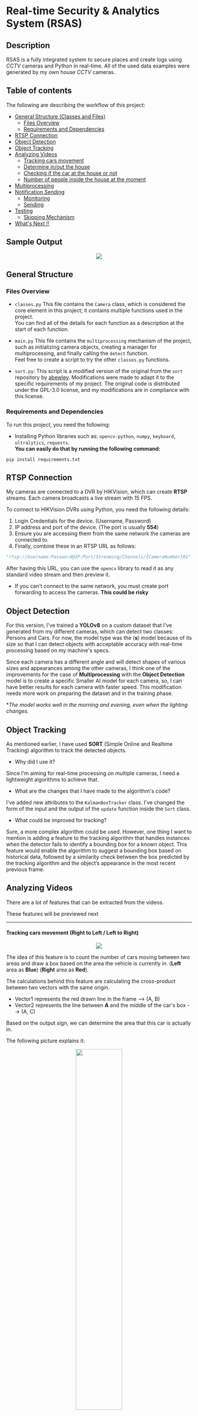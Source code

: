 
# Real-time Security & Analytics System (RSAS)  
  
## Description  
RSAS is a fully integrated system to secure places and create logs using *CCTV* cameras and Python in real-time. All of the used data examples were generated by my own house *CCTV* cameras.  

## Table of contents
The following are describing the workflow of this project:  
- [General Structure (Classes and Files)](#general-structure)
	- [Files Overview](#Files-Overview)
	- [Requirements and Dependencies](#Requirements-and-Dependencies)
- [RTSP Connection](#RTSP-Connection)
- [Object Detection](#Object-Detection)  
- [Object Tracking](#Object-Tracking)
- [Analyzing Videos](#Analyzing-Videos)
	- [Tracking cars movement](#Tracking-cars-movement)
	- [Determine in/out the house](#Determine-in/out-the-house)
	- [Checking if the car at the house or not](#Checking-if-the-car-at-the-house-or-not)
	- [Number of people inside the house at the moment](#Number-of-people-inside-the-house-at-the-moment)
- [Multiprocessing](#Multiprocessing)
- [Notification Sending](#Notification-Sending)
	- [Monitoring](#Monitoring)
	- [Sending](#Sending)
- [Testing](#Testing)
	- [Skipping Mechanism](#Skipping-Mechanism)
- [What's Next !!](#What's-Next)
  
## Sample Output

<p align="center">
  <img src="https://github.com/YousofHajHasan/RSAS/blob/main/gifs/DemoVid.gif" />
</p>
  
## General Structure <a id="general-structure"></a>
  
### Files Overview  <a id="Files-Overview"></a>
- `classes.py` This file contains the `Camera` class, which is considered the core element in this project; it contains multiple functions used in the project.  
You can find all of the details for each function as a description at the start of each function.  
  
- `main.py` This file contains the `multiprocessing` mechanism of the project, such as initializing camera objects, creating a manager for multiprocessing, and finally calling the `detect` function.  
Feel free to create a script to try the other `classes.py` functions.  
  
- `sort.py`: This script is a modified version of the original from the `sort` repository by [abewley](https://github.com/abewley). Modifications were made to adapt it to the specific requirements of my project. The original code is distributed under the GPL-3.0 license, and my modifications are in compliance with this license.  
  
### Requirements and Dependencies  <a id="Requirements-and-Dependencies"></a>
To run this project, you need the following:  
- Installing Python libraries such as: `opencv-python`, `numpy`, `keyboard`, `ultralytics`, `requests`.  
**You can easily do that by running the following command:**  
```  
pip install requirements.txt  
```

## RTSP Connection <a id="RTSP-Connection"></a>

My cameras are connected to a DVR by HIKVision, which can create **RTSP** streams. Each camera broadcasts a live stream with 15 FPS.

To connect to HIKVision DVRs using Python, you need the following details:
1. Login Credentials for the device. (Username, Password)
2. IP address and port of the device. (The port is usually **554**)
3. Ensure you are accessing them from the same network the cameras are connected to.
4. Finally, combine these in an RTSP URL as follows:
```python
"rtsp://Username:Password@IP:Port/Streaming/Channels/{CameraNumber}01"
```
After having this URL, you can use the `opencv` library to read it as any standard video stream and then preview it.

* If you can't connect to the same network, you must create port forwarding to access the cameras. **This could be risky**

## Object Detection <a id="Object-Detection"></a>

For this version, I've trained a **YOLOv8** on a custom dataset that I've generated from my different cameras, which can detect two classes: Persons and Cars.
For now, the model type was the (**s**) model because of its size so that I can detect objects with acceptable accuracy with real-time processing based on my machine's specs.

Since each camera has a different angle and will detect shapes of various sizes and appearances among the other cameras, I think one of the improvements for the case of **Multiprocessing** with the **Object Detection** model is to create a specific Smaller AI model for each camera, so, I can have better results for each camera with faster speed. This modification needs more work on preparing the dataset and in the training phase.

**The model works well in the morning and evening, even when the lighting changes.*

## Object Tracking <a id="Object-Tracking"></a>
As mentioned earlier, I have used **SORT** (Simple Online and Realtime Tracking) algorithm to track the detected objects.

- Why did I use it? 

Since I'm aiming for real-time processing on multiple cameras, I need a lightweight algorithms to achieve that. 

- What are the changes that I have made to the algorithm's code?

I've added new attributes to the `KalmanBoxTracker` class.
I've changed the form of the input and the output of the `update` function inside the `Sort` class.

- What could be improved for tracking?

Sure, a more complex algorithm could be used. However, one thing I want to mention is adding a feature to the tracking algorithm that handles instances when the detector fails to identify a bounding box for a known object. This feature would enable the algorithm to suggest a bounding box based on historical data, followed by a similarity check between the box predicted by the tracking algorithm and the object’s appearance in the most recent previous frame.

## Analyzing Videos <a id="Analyzing-Videos"></a>
There are a lot of features that can be extracted from the videos.

These features will be previewed next

--- 
#### Tracking cars movement (Right to Left / Left to Right) <a id="Tracking-cars-movement"></a>
 
<p align="center">
  <img src="https://github.com/YousofHajHasan/RSAS/blob/main/gifs/gif1.gif" />
</p>

The idea of ​​this feature is to count the number of cars moving between two areas and draw a box based on the area the vehicle is currently in.
(**Left** area as **Blue**) (**Right** area as **Red**).

The calculations behind this feature are calculating the cross-product between two vectors with the same origin.

- Vector1 represents the red drawn line in the frame --> (A, B) 
- Vector2 represents the line between **A** and the middle of the car's box --> (A, C)

Based on the output sign, we can determine the area that this car is actually in.

The following picture explains it:

<p align="center">
  <img src="https://github.com/YousofHajHasan/RSAS/blob/main/gifs/CrossProductExplained.png" width="50%" />
</p>


After recording this information, the data can be used to compare different times of the day, traffic, or any other related analysis. It can also be done for people, not only cars, but with adjustments to the code.

---
#### Determine in/out the house <a id="Determine-in/out-the-house"></a>

<p align="center">
  <img src="https://github.com/YousofHajHasan/RSAS/blob/main/gifs/gif2.gif" width="70%" />
</p>

This feature is considered one of the security features that determines a person's position, whether inside or outside the house. (**Inside** as **Red**) (**Outside** as **Blue**).

Basically, there are four predefined points in the second camera's frame, and these points form a polygon. A value will be returned after passing the points with the bottom right of the person's box to the `pointpolygontest` function, which is based on the **Ray Casting** algorithm. Also, based on its sign, we can determine if the person is inside or outside the defined points.

---
#### Checking if the car at the house or not <a id="Checking-if-the-car-at-the-house-or-not"></a>

This simple feature was applied to two cameras; it just checks if the car's status if is at the house or not, and if the status changes, it records the time the vehicle left or arrived at the house. 

---
#### Number of people inside the house at the moment <a id="Number-of-people-inside-the-house-at-the-moment"></a>

This feature is based on the `Determine in/out The House` feature, but it needs a correct initialization at the start of the program to avoid any logical errors.

* For initialization, check the value of `shared_data["Right Now Inside"]` in `main.py`

## Multiprocessing <a id="Multiprocessing"></a>

In my RSAS system, multiprocessing plays a pivotal role, especially considering the real-time aspect of the project. Due to the need to gather real-time information from all cameras, I decided to implement asynchronous processing. This setup allows each camera to independently initialize its data, models, and results. Afterwards, the `multiprocessing.Manager()` combines all these individual outcomes into one shared dictionary, ensuring seamless and simultaneous processing across multiple streams.

The shared data structure facilitated by the manager is crucial for synchronizing states and results across different processes. It helps maintain a consistent and updated view of the system's state, which is essential for real-time analytics and decision-making. This approach ensures that my system can handle multiple streams without sacrificing speed or performance, effectively managing the complexity of concurrent data processing.

## Notification Sending <a id="Notification-Sending"></a>

The notification process is broken down into two critical steps: Monitoring and Sending. 

#### Monitoring <a id="Monitoring"></a>
The Monitoring step involves constantly scanning the video feeds for predefined triggers, such as unauthorized access or unusual activities. This process is primarily handled by the `monitor_shared_data` function, which actively checks the shared data repository for any changes that match the alert criteria. The function continuously evaluates the data collected from all camera feeds, detecting anomalies or events that require immediate attention. Once a relevant event is detected, the system logs the event and prepares the necessary information for the next step in the notification process.

Sample of the resulting JSON file:

<p align="center">
  <img src="https://github.com/YousofHajHasan/RSAS/blob/main/gifs/JSONexample.PNG" width="30%" />
</p>

---
#### Sending <a id="Sending"></a>

After an event has been identified and logged, the Sending step takes over. This step dispatches notifications to the appropriate recipients using the `send_push_notification` function. This function integrates with the Pushover API to send out real-time alerts. It constructs the message payload with the necessary details, such as the user's token and message content, and then posts this data to the Pushover service.

Here's a sample of the output:
<p align="center">
  <img src="https://github.com/YousofHajHasan/RSAS/blob/main/gifs/Noti.jpg" width="30%" />
</p>

## Testing <a id="Testing"></a>
Any testing was done locally on my pc, which is AMD Ryzen 5 3600 6-core processor, with RTX 2070 and 32 GB RAM.

- **4 Cameras** (The most important ones)

This case was examined for nearly two hours, resulting in zero delay. 

CPU usage: an average of 45%
GPU usage: an average of 70%
RAM usage: an average of 40%

Example of resource consumption

<p align="center">
  <img src="https://github.com/YousofHajHasan/RSAS/blob/main/gifs/4 cameras.png" width="30%" />
</p>

- **7 Cameras** (All of them)


This test case has led to a massive increase in CPU usage with similar GPU usage values. 

CPU usage: an average of 90%
GPU usage: an average of 75%
RAM usage: an average of 48%

Example of resource consumption

<p align="center">
  <img src="https://github.com/YousofHajHasan/RSAS/blob/main/gifs/7 cameras.png" width="30%" />
</p>

Because of the high load on the CPU, a delay occurred in some cameras, so I had to come up with a temporary solution for that, which is frame skipping.

#### Skipping Mechanism <a id="Skipping-Mechanism"></a>

The skipping mechanism in this function ensures smooth real-time performance by skipping frames when processing takes too long. Here's a breakdown:

1.  **Target Frame Rate:**
    -   The function aims to process frames at 15 FPS, meaning each frame should ideally take about 0.0667 seconds.


2.  **Elapsed and Threshold Time Calculation:**
    -   For each frame, the function calculates the target time for the next frame and a threshold time to monitor delays. The threshold ensures the system doesn’t fall too far behind.


3.  **Skipping Condition:**
    -   If the elapsed time exceeds the calculated threshold, the **skip flag** is activated. This indicates that the system is falling behind the target frame rate.


4.  **Skipping Logic:**
    -   On the next loop iteration, if the skip flag is set, the function skips the current frame and immediately moves to the next one without processing it. The skip flag is then reset. This means, in the worst case, 6-7 frames will be processed for each second.


5.  **Impact of Skipping:**
    -   Skipping prevents the system from getting stuck trying to process every frame, maintaining responsiveness. Although some frames may be dropped, this ensures the system stays as close as possible to real-time performance.

6. **Drawbacks:**
	- Even if it's a good approach, if the load is too heavy, the 6-7 frames skipping is not enough; thus, more intelligent mechanisms, such as skipping a higher number of frames or resetting the camera to the current frame, are needed.
**Considering that hardware upgrades are not an option.*

## What's Next  !!<a id="What's-Next"></a>

There are a lot of improvements that I can think of to add to the project, but for now, I want to consider this as the first version and give a glimpse of what I can come up with using CCTV cameras and the features that can be added based on needs.

Here are some improvements I think of:

- Adding a user-interface to deal with the cameras.
- As mentioned earlier, a better, more specifically trained model for each camera is needed.
- Some improvements in the tracking algorithms to avoid any object loss.
- Adding a recognition instead of simple tracking so that people can be recognized by their appearance, and the same thing for cars, by identifying the car's plate.
- Adding recognition will lead to considerable security and monitoring system modifications. 
- Adding more features, such as identifying if someone is waiting on the door and awaiting a response.
- Integrating the real-time extracted data with a chatbot that can interact with user's questions and answer them based on available data. 
- Finally, Integrating the system with the cloud to work 24/7 and be an absolute security and analysis system.

### I would be delighted to receive feedback on the project or any suggestions for improvements and new features.
